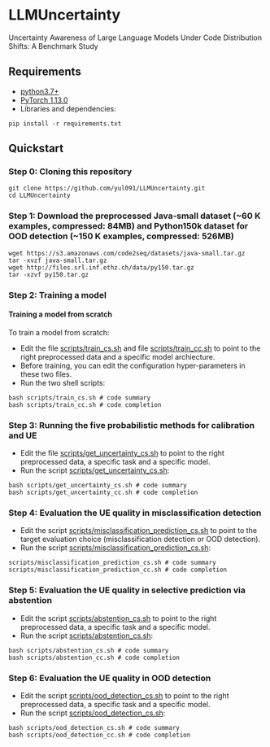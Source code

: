 # LLMUncertainty
Uncertainty Awareness of Large Language Models Under Code Distribution Shifts: A Benchmark Study


## Requirements
- [python3.7+](https://www.python.org/downloads/release/python-380/)
- [PyTorch 1.13.0](https://pytorch.org/get-started/locally/)
- Libraries and dependencies:
```
pip install -r requirements.txt
```

## Quickstart
### Step 0: Cloning this repository
```
git clone https://github.com/yul091/LLMUncertainty.git
cd LLMUncertainty
```
### Step 1: Download the preprocessed Java-small dataset (~60 K examples, compressed: 84MB) and Python150k dataset for OOD detection (~150 K examples, compressed: 526MB)
```
wget https://s3.amazonaws.com/code2seq/datasets/java-small.tar.gz
tar -xvzf java-small.tar.gz
wget http://files.srl.inf.ethz.ch/data/py150.tar.gz
tar -xzvf py150.tar.gz
```

### Step 2: Training a model
#### Training a model from scratch
To train a model from scratch:
- Edit the file [scripts/train_cs.sh](scripts/train_cs.sh) and file [scripts/train_cc.sh](scripts/train_cc.sh) to point to the right preprocessed data and a specific model archiecture.
- Before training, you can edit the configuration hyper-parameters in these two files.
- Run the two shell scripts:
```
bash scripts/train_cs.sh # code summary
bash scripts/train_cc.sh # code completion
```
### Step 3: Running the five probabilistic methods for calibration and UE
- Edit the file [scripts/get_uncertainty_cs.sh](scripts/get_uncertainty_cs.sh) to point to the right preprocessed data, a specific task and a specific model.
- Run the script [scripts/get_uncertainty_cs.sh](scripts/get_uncertainty_cs.sh):
```
bash scripts/get_uncertainty_cs.sh # code summary
bash scripts/get_uncertainty_cc.sh # code completion
```
### Step 4: Evaluation the UE quality in misclassification detection
- Edit the script [scripts/misclassification_prediction_cs.sh](scripts/misclassification_prediction_cs.sh) to point to the target evaluation choice (misclassification detection or OOD detection).
- Run the script [scripts/misclassification_prediction_cs.sh](scripts/misclassification_prediction_cs.sh):
```
scripts/misclassification_prediction_cs.sh # code summary
scripts/misclassification_prediction_cc.sh # code completion
```
### Step 5: Evaluation the UE quality in selective prediction via abstention
- Edit the script [scripts/abstention_cs.sh](scripts/abstention_cs.sh) to point to the right preprocessed data, a specific task and a specific model.
- Run the script [scripts/abstention_cs.sh](scripts/abstention_cs.sh):
```
bash scripts/abstention_cs.sh # code summary
bash scripts/abstention_cc.sh # code completion
```
### Step 6: Evaluation the UE quality in OOD detection
- Edit the script [scripts/ood_detection_cs.sh](scripts/ood_detection_cs.sh) to point to the right preprocessed data, a specific task and a specific model.
- Run the script [scripts/ood_detection_cs.sh](scripts/ood_detection_cs.sh):
```
bash scripts/ood_detection_cs.sh # code summary
bash scripts/ood_detection_cc.sh # code completion
```